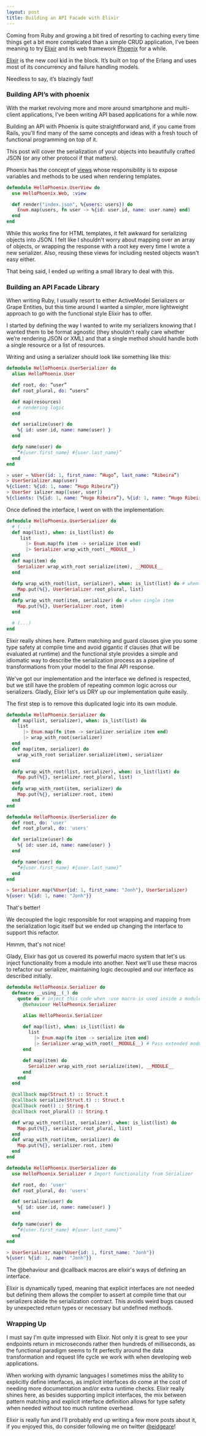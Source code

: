 ```yaml
---
layout: post
title: Building an API Facade with Elixir
---
```


Coming from Ruby and growing a bit tired of resorting to caching every time things get a bit more complicated than a simple CRUD application, I’ve been meaning to try [Elixir](http://elixir-lang.org/) and its web framework [Phoenix](http://www.phoenixframework.org/) for a while. 

[Elixir](http://elixir-lang.org/) is the new cool kid in the block. It’s built on top of the Erlang and uses most of its concurrency and failure handling models.

Needless to say, it’s blazingly fast!

### Building API’s with phoenix

With the market revolving more and more around smartphone and multi-client applications, I’ve been writing API based applications for a while now.

Building an API with Phoenix is quite straightforward and, if you came from
Rails, you'll find many of the same concepts and ideas with a fresh touch of
functional programming on top of it.

This post will cover the serialization of your objects into beautifully crafted
JSON (or any other protocol if that matters).

Phoenix has the concept of [views]( http://www.phoenixframework.org/docs/views ) whose responsibility is to expose variables and methods to be used when rendering templates.

```elixir
defmodule HelloPhoenix.UserView do
  use HelloPhoenix.Web, :view

  def render("index.json", %{users: users}) do
    Enum.map(users, fn user -> %{id: user.id, name: user.name} end)
  end
end
```

While this works fine for HTML templates, it felt awkward for serializing
objects into JSON. I felt like I shouldn't worry about mapping over an array of
objects, or wrapping the response with a root key every time I wrote a new
serializer. Also, reusing these views for including nested objects wasn't easy either.

That being said, I ended up writing a small library to deal with this.

### Building an API Facade Library

When writing Ruby, I usually resort to either ActiveModel Serializers or Grape Entities, but this time around I wanted a simpler, more lightweight approach to go with the functional style Elixir has to offer.

I started by defining the way I wanted to write my serializers knowing that I wanted them to be format agnostic (they shouldn’t really care whether we’re rendering JSON or XML) and that a single method should handle both a single resource or a list of resources.

Writing and using a serializer should look like something like this:

```elixir
defmodule HelloPhoenix.UserSerializer do
  alias HelloPhoenix.User

  def root, do: “user”
  def root_plural, do: “users”

  def map(resources)
    # rendering logic
  end

  def serialize(user) do
    %{ id: user.id, name: name(user) }
  end

  defp name(user) do
    “#{user.first_name} #{user.last_name}”
  end
end

> user = %User(id: 1, first_name: “Hugo”, last_name: “Ribeira”)
> UserSerializer.map(user)
%{client: %{id: 1, name: “Hugo Ribeira”}}
> UserSer ializer.map([user, user])
%{clients: [%{id: 1, name: “Hugo Ribeira”}, %{id: 1, name: “Hugo Ribeira”}]}
```

Once defined the interface, I went on with the implementation:

```elixir
defmodule HelloPhoenix.UserSerializer do
  # (...)
  def map(list), when: is_list(list) do
     list
       |> Enum.map(fn item -> serialize item end)
       |> Serializer.wrap_with_root(__MODULE__)
  end
  def map(item) do
    Serializer.wrap_with_root serialize(item), __MODULE__
  end

  defp wrap_with_root(list, serializer), when: is_list(list) do # when non empty list
    Map.put(%{}, UserSerializer.root_plural, list)
  end
  defp wrap_with_root(item, serializer) do # when single item
    Map.put(%{}, UserSerializer.root, item)
  end

  # (...)
end
```

Elixir really shines here. Pattern matching and guard clauses give you some type
safety at compile time and avoid gigantic if clauses (that will be evaluated at
runtime) and the functional style provides a simple and idiomatic way to describe
the serialization process as a pipeline of transformations from your model to
the final API response.

We've got our implementation and the interface we defined is respected, but we
still have the problem of repeating common logic across our serializers. Gladly,
Elixir let's us DRY up our implementation quite easily.

The first step is to remove this duplicated logic into its own module.

```elixir
defmodule HelloPhoenix.Serializer do
  def map(list, serializer), when: is_list(list) do
    list
      |> Enum.map(fn item -> serializer.serialize item end)
      |> wrap_with_root(serializer)
  end
  def map(item, serializer) do
    wrap_with_root serializer.serialize(item), serializer
  end

  defp wrap_with_root(list, serializer), when: is_list(list) do
    Map.put(%{}, serializer.root_plural, list)
  end
  defp wrap_with_root(item, serializer) do
    Map.put(%{}, serializer.root, item)
  end
end

defmodule HelloPhoenix.UserSerializer do
  def root, do: 'user'
  def root_plural, do: 'users'

  def serialize(user) do
    %{ id: user.id, name: name(user) }
  end

  defp name(user) do
    “#{user.first_name} #{user.last_name}”
  end
end

> Serializer.map(%User{id: 1, first_name: "Jonh"}, UserSerializer)
%{user: %{id: 1, name: "Jonh"}}
```

That's better!

We decoupled the logic responsible for root wrapping and mapping from the
serialization logic itself but we ended up changing the interface to support
this refactor.

Hmmm, that's not nice!

Glady, Elixir has got us covered its powerful macro system that let's us inject functionality from a
module into another. Next we'll use these macros to refactor our serializer,
maintaining logic decoupled and our interface as described initially.

```elixir
defmodule HelloPheonix.Serializer do
  defmacro __using__(_) do
    quote do # inject this code when :use macro is used inside a module
      @behaviour HelloPheonix.Serializer

      alias HelloPheonix.Serializer

      def map(list), when: is_list(list) do
        list
          |> Enum.map(fn item -> serialize item end)
          |> Serializer.wrap_with_root(__MODULE__) # Pass extended module to :wrap_with_root
      end

      def map(item) do
        Serializer.wrap_with_root serialize(item), __MODULE__
      end
    end
  end

  @callback map(Struct.t) :: Struct.t
  @callback serialize(Struct.t) :: Struct.t
  @callback root() :: String.t
  @callback root_plural() :: String.t

  def wrap_with_root(list, serializer), when: is_list(list) do
    Map.put(%{}, serializer.root_plural, list)
  end
  def wrap_with_root(item, serializer) do
    Map.put(%{}, serializer.root, item)
  end
end

defmodule HelloPhoenix.UserSerializer do
  use HelloPhoenix.Serializer # Import functionality from Serializer

  def root, do: 'user'
  def root_plural, do: 'users'

  def serialize(user) do
    %{ id: user.id, name: name(user) }
  end

  defp name(user) do
    “#{user.first_name} #{user.last_name}”
  end
end

> UserSerializer.map(%User{id: 1, first_name: "Jonh"})
%{user: %{id: 1, name: "Jonh"}}
```

The @behaviour and @callback macros are elixir's ways of defining an interface.

Elixir is dynamically typed, meaning that explicit interfaces are not needed
but defining them allows the compiler to assert at compile time that our serializers
abide the serialization contract. This avoids weird bugs caused by unexpected return
types or necessary but undefined methods.

### Wrapping Up

I must say I'm quite impressed with Elixir. Not only it is great to see your
endpoints return in microseconds rather then hundreds of milliseconds, as the functional
paradigm seems to fit perfectly around the data transformation and request life
cycle we work with when developing web applications.

When working with dynamic languages I sometimes miss the ability to explicitly
define interfaces, as implicit interfaces do come at the cost of needing more
documentation and/or extra runtime checks. Elixir really shines here, as besides
supporting implicit interfaces, the mix between pattern matching and explicit
interface definition allows for type safety when needed without too much runtime overhead.

Elixir is really fun and I'll probably end up writing a few more posts about it,
if you enjoyed this, do consider following me on twitter [@eidgeare](https://twitter.com/eidgeare)!

